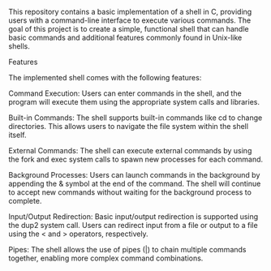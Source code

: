 This repository contains a basic implementation of a shell in C, providing users with a command-line interface to execute various commands. The goal of this project is to create a simple, functional shell that can handle basic commands and additional features commonly found in Unix-like shells.

Features

The implemented shell comes with the following features:

Command Execution: Users can enter commands in the shell, and the program will execute them using the appropriate system calls and libraries.

Built-in Commands: The shell supports built-in commands like cd to change directories. This allows users to navigate the file system within the shell itself.

External Commands: The shell can execute external commands by using the fork and exec system calls to spawn new processes for each command.

Background Processes: Users can launch commands in the background by appending the & symbol at the end of the command. The shell will continue to accept new commands without waiting for the background process to complete.

Input/Output Redirection: Basic input/output redirection is supported using the dup2 system call. Users can redirect input from a file or output to a file using the < and > operators, respectively.

Pipes: The shell allows the use of pipes (|) to chain multiple commands together, enabling more complex command combinations.


